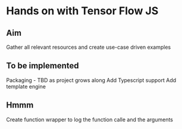 # Hands on with Tensor Flow JS

## Aim
Gather all relevant resources and create use-case driven examples

## To be implemented
Packaging - TBD as project grows along
Add Typescript support
Add template engine

## Hmmm
Create function wrapper to log the function calle and the arguments
